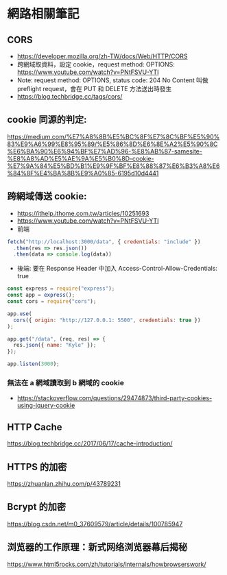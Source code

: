 # 網路相關筆記

## CORS
- https://developer.mozilla.org/zh-TW/docs/Web/HTTP/CORS  
- 跨網域取資料，設定 cookie，request method: OPTIONS: https://www.youtube.com/watch?v=PNtFSVU-YTI
- Note: request method: OPTIONS, status code: 204 No Content 叫做 preflight request，會在 PUT 和 DELETE 方法送出時發生
- https://blog.techbridge.cc/tags/cors/
## cookie 同源的判定:
https://medium.com/%E7%A8%8B%E5%BC%8F%E7%8C%BF%E5%90%83%E9%A6%99%E8%95%89/%E5%86%8D%E6%8E%A2%E5%90%8C%E6%BA%90%E6%94%BF%E7%AD%96-%E8%AB%87-samesite-%E8%A8%AD%E5%AE%9A%E5%B0%8D-cookie-%E7%9A%84%E5%BD%B1%E9%9F%BF%E8%88%87%E6%B3%A8%E6%84%8F%E4%BA%8B%E9%A0%85-6195d10d4441
## 跨網域傳送 cookie:
- https://ithelp.ithome.com.tw/articles/10251693
- https://www.youtube.com/watch?v=PNtFSVU-YTI
- 前端
```js
fetch("http://localhost:3000/data", { credentials: "include" })
  .then(res => res.json())
  .then(data => console.log(data))
```
- 後端: 要在 Response Header 中加入 Access-Control-Allow-Credentials: true
```js
const express = require("express");
const app = express();
const cors = require("cors");

app.use(
  cors({ origin: "http://127.0.0.1: 5500", credentials: true })
);

app.get("/data", (req, res) => {
  res.json({ name: "Kyle" });
});

app.listen(3000);
```
### 無法在 a 網域讀取到 b 網域的 cookie
- https://stackoverflow.com/questions/29474873/third-party-cookies-using-jquery-cookie
## HTTP Cache
https://blog.techbridge.cc/2017/06/17/cache-introduction/
## HTTPS 的加密
https://zhuanlan.zhihu.com/p/43789231  
## Bcrypt 的加密
https://blog.csdn.net/m0_37609579/article/details/100785947
## 浏览器的工作原理：新式网络浏览器幕后揭秘
https://www.html5rocks.com/zh/tutorials/internals/howbrowserswork/

